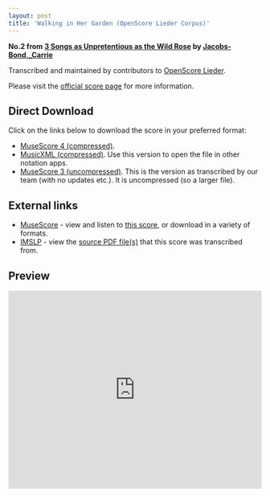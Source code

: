 ```yaml
---
layout: post
title: 'Walking in Her Garden (OpenScore Lieder Corpus)'
---
```


__No.2 from [3 Songs as Unpretentious as the Wild Rose](https://fourscoreandmore.org/openscore/lieder/Jacobs-Bond,_Carrie/3_Songs_as_Unpretentious_as_the_Wild_Rose/) by [Jacobs-Bond,_Carrie](https://fourscoreandmore.org/openscore/lieder/Jacobs-Bond,_Carrie)__

Transcribed and maintained by contributors to [OpenScore Lieder].

Please visit the [official score page] for more information.

[official score page]: https://musescore.com/openscore-lieder-corpus/scores/6587062
[OpenScore Lieder]: https://musescore.com/openscore-lieder-corpus

## Direct Download

Click on the links below to download the score in your preferred format:
- [MuseScore 4 (compressed)](https://fourscoreandmore.org/openscore/lieder/Jacobs-Bond,_Carrie/3_Songs_as_Unpretentious_as_the_Wild_Rose/2_Walking_in_Her_Garden.mscz).
- [MusicXML (compressed)](https://fourscoreandmore.org/openscore/lieder/Jacobs-Bond,_Carrie/3_Songs_as_Unpretentious_as_the_Wild_Rose/2_Walking_in_Her_Garden.mxl). Use this version to open the file in other notation apps.
- [MuseScore 3 (uncompressed)](https://raw.githubusercontent.com/OpenScore/Lieder/refs/heads/main/scores/Jacobs-Bond,_Carrie/3_Songs_as_Unpretentious_as_the_Wild_Rose/2_Walking_in_Her_Garden/lc6587062.mscx). This is the version as transcribed by our team (with no updates etc.). It is uncompressed (so a larger file).

## External links

- [MuseScore] - view and listen to [this score][MuseScore], or download in a variety of formats.
- [IMSLP] - view the [source PDF file(s)][IMSLP] that this score was transcribed from.

[MuseScore]: https://musescore.com/score/6587062
[IMSLP]: https://imslp.org/wiki/Special:ReverseLookup/196066

## Preview

<iframe width="100%" height="394" src="https://musescore.com/openscore-lieder-corpus/scores/6587062/embed" frameborder="0" allowfullscreen allow="autoplay; fullscreen"></iframe>
